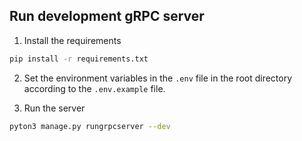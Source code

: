## Run development gRPC server

1. Install the requirements

```bash
pip install -r requirements.txt
```

2. Set the environment variables in the `.env` file in the root directory according to the `.env.example` file.


3. Run the server
```bash
pyton3 manage.py rungrpcserver --dev
```
